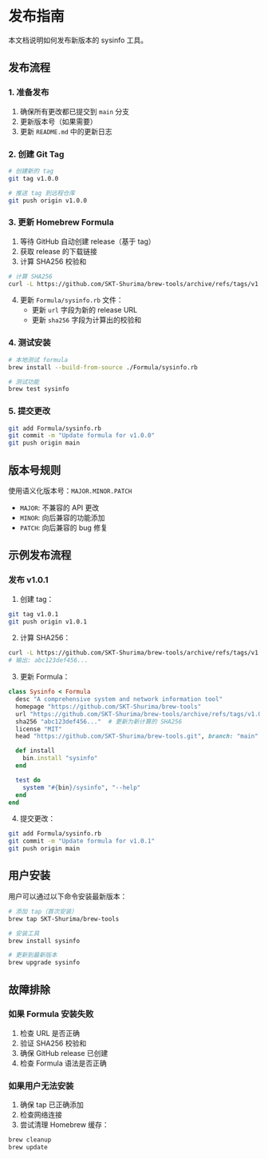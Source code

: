 # 发布指南

本文档说明如何发布新版本的 sysinfo 工具。

## 发布流程

### 1. 准备发布

1. 确保所有更改都已提交到 `main` 分支
2. 更新版本号（如果需要）
3. 更新 `README.md` 中的更新日志

### 2. 创建 Git Tag

```bash
# 创建新的 tag
git tag v1.0.0

# 推送 tag 到远程仓库
git push origin v1.0.0
```

### 3. 更新 Homebrew Formula

1. 等待 GitHub 自动创建 release（基于 tag）
2. 获取 release 的下载链接
3. 计算 SHA256 校验和

```bash
# 计算 SHA256
curl -L https://github.com/SKT-Shurima/brew-tools/archive/refs/tags/v1.0.0.tar.gz | shasum -a 256
```

4. 更新 `Formula/sysinfo.rb` 文件：
   - 更新 `url` 字段为新的 release URL
   - 更新 `sha256` 字段为计算出的校验和

### 4. 测试安装

```bash
# 本地测试 formula
brew install --build-from-source ./Formula/sysinfo.rb

# 测试功能
brew test sysinfo
```

### 5. 提交更改

```bash
git add Formula/sysinfo.rb
git commit -m "Update formula for v1.0.0"
git push origin main
```

## 版本号规则

使用语义化版本号：`MAJOR.MINOR.PATCH`

- `MAJOR`: 不兼容的 API 更改
- `MINOR`: 向后兼容的功能添加
- `PATCH`: 向后兼容的 bug 修复

## 示例发布流程

### 发布 v1.0.1

1. 创建 tag：
```bash
git tag v1.0.1
git push origin v1.0.1
```

2. 计算 SHA256：
```bash
curl -L https://github.com/SKT-Shurima/brew-tools/archive/refs/tags/v1.0.1.tar.gz | shasum -a 256
# 输出: abc123def456...
```

3. 更新 Formula：
```ruby
class Sysinfo < Formula
  desc "A comprehensive system and network information tool"
  homepage "https://github.com/SKT-Shurima/brew-tools"
  url "https://github.com/SKT-Shurima/brew-tools/archive/refs/tags/v1.0.1.tar.gz"
  sha256 "abc123def456..."  # 更新为新计算的 SHA256
  license "MIT"
  head "https://github.com/SKT-Shurima/brew-tools.git", branch: "main"

  def install
    bin.install "sysinfo"
  end

  test do
    system "#{bin}/sysinfo", "--help"
  end
end
```

4. 提交更改：
```bash
git add Formula/sysinfo.rb
git commit -m "Update formula for v1.0.1"
git push origin main
```

## 用户安装

用户可以通过以下命令安装最新版本：

```bash
# 添加 tap（首次安装）
brew tap SKT-Shurima/brew-tools

# 安装工具
brew install sysinfo

# 更新到最新版本
brew upgrade sysinfo
```

## 故障排除

### 如果 Formula 安装失败

1. 检查 URL 是否正确
2. 验证 SHA256 校验和
3. 确保 GitHub release 已创建
4. 检查 Formula 语法是否正确

### 如果用户无法安装

1. 确保 tap 已正确添加
2. 检查网络连接
3. 尝试清理 Homebrew 缓存：
```bash
brew cleanup
brew update
``` 